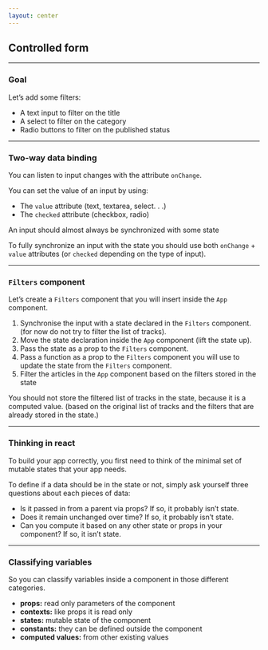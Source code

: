 ```yaml
---
layout: center
---
```


## Controlled form

<Toc maxDepth="2" mode="onlySiblings"/>

---

### Goal

Let’s add some filters:

* A text input to filter on the title
* A select to filter on the category
* Radio buttons to filter on the published status

---

### Two-way data binding

You can listen to input changes with the attribute `onChange`.

You can set the value of an input by using:

* The `value` attribute (text, textarea, select. . .)
* The `checked` attribute (checkbox, radio)

<alert>An input should almost always be synchronized with some state</alert>

<alert>To fully synchronize an input with the state you should use both `onChange` + `value` attributes (or `checked` depending on the type of input).</alert>

---

### `Filters` component

Let’s create a `Filters` component that you will insert inside the `App` component.

1. Synchronise the input with a state declared in the `Filters` component. (for now do not try to filter the list of tracks).
2. Move the state declaration inside the `App` component (lift the state up).
3. Pass the state as a prop to the `Filters` component.
4. Pass a function as a prop to the `Filters` component you will use to update the state from the `Filters` component.
5. Filter the articles in the `App` component based on the filters stored in the state

<alert type="error">You should not store the filtered list of tracks in the state, because it is a computed value. (based on the original list of tracks and the filters that are already stored in the state.)</alert>

---

### Thinking in react

To build your app correctly, you first need to think of the minimal set of mutable states that your app needs.

To define if a data should be in the state or not, simply ask yourself three questions about each pieces of data:

* Is it passed in from a parent via props? If so, it probably isn’t state.
* Does it remain unchanged over time? If so, it probably isn’t state.
* Can you compute it based on any other state or props in your component? If so, it isn’t state.

---

### Classifying variables

So you can classify variables inside a component in those different categories.

* **props:** read only parameters of the component
* **contexts:** like props it is read only
* **states:** mutable state of the component
* **constants:** they can be defined outside the component
* **computed values:** from other existing values
